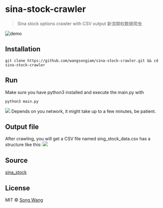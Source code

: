 # sina-stock-crawler
> Sina stock options crawler with CSV output 新浪期权数据爬虫

![demo](https://user-images.githubusercontent.com/19645990/30264586-26db6dfa-96a7-11e7-9fa3-10202f26a90f.png)

## Installation
```
git clone https://github.com/wangsongiam/sina-stock-crawler.git && cd sina-stock-crawler 
```

## Run
Make sure you have python3 installed and execute the main.py with
```
python3 main.py
```
![](https://user-images.githubusercontent.com/19645990/30264451-b5f1b04a-96a6-11e7-9400-4f139714e016.png)
Depends on you network, it might take up to a few minutes, be patient.

## Output file
After crawling, you will get a CSV file named sing_stock_data.csv has a structure like this:
![](https://user-images.githubusercontent.com/19645990/30264542-fdd77944-96a6-11e7-84cb-dc863e8ab2b1.png)

## Source
[sina_stock](http://stock.finance.sina.com.cn/option/quotes.html)

## License
MIT © [Song Wang](https://songwang.io)